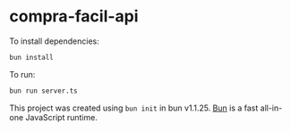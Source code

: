 # compra-facil-api

To install dependencies:

```bash
bun install
```

To run:

```bash
bun run server.ts
```

This project was created using `bun init` in bun v1.1.25. [Bun](https://bun.sh) is a fast all-in-one JavaScript runtime.
